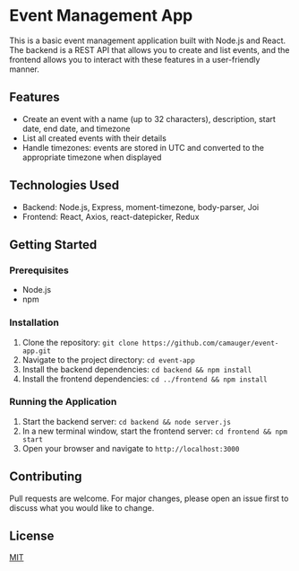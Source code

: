 # Event Management App

This is a basic event management application built with Node.js and React. The backend is a REST API that allows you to create and list events, and the frontend allows you to interact with these features in a user-friendly manner.

## Features

- Create an event with a name (up to 32 characters), description, start date, end date, and timezone
- List all created events with their details
- Handle timezones: events are stored in UTC and converted to the appropriate timezone when displayed

## Technologies Used

- Backend: Node.js, Express, moment-timezone, body-parser, Joi
- Frontend: React, Axios, react-datepicker, Redux

## Getting Started

### Prerequisites

- Node.js
- npm

### Installation

1. Clone the repository: `git clone https://github.com/camauger/event-app.git`
2. Navigate to the project directory: `cd event-app`
3. Install the backend dependencies: `cd backend && npm install`
4. Install the frontend dependencies: `cd ../frontend && npm install`

### Running the Application

1. Start the backend server: `cd backend && node server.js`
2. In a new terminal window, start the frontend server: `cd frontend && npm start`
3. Open your browser and navigate to `http://localhost:3000`

## Contributing

Pull requests are welcome. For major changes, please open an issue first to discuss what you would like to change.

## License

[MIT](https://choosealicense.com/licenses/mit/)
